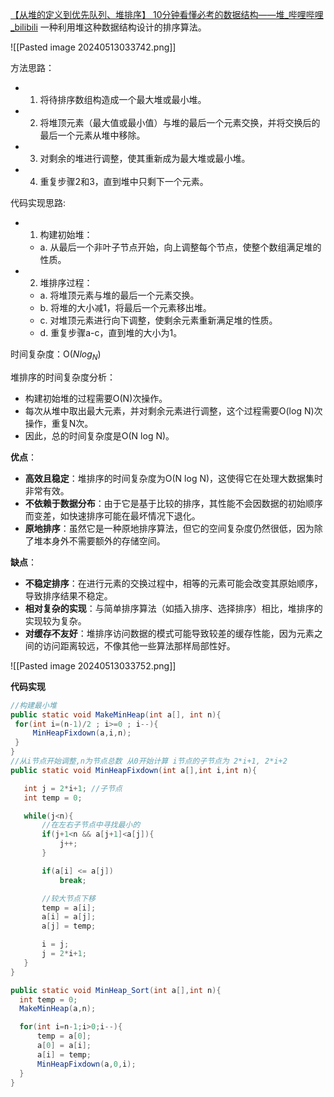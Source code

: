 [【从堆的定义到优先队列、堆排序】 10分钟看懂必考的数据结构——堆_哔哩哔哩_bilibili](https://www.bilibili.com/video/BV1AF411G7cA/?spm_id_from=333.788.recommend_more_video.4&vd_source=1970b1cb79523da04f01ebdee092447d)
一种利用堆这种数据结构设计的排序算法。

![[Pasted image 20240513033742.png]]

方法思路：
- 1. 将待排序数组构造成一个最大堆或最小堆。
- 2. 将堆顶元素（最大值或最小值）与堆的最后一个元素交换，并将交换后的最后一个元素从堆中移除。
- 3. 对剩余的堆进行调整，使其重新成为最大堆或最小堆。
- 4. 重复步骤2和3，直到堆中只剩下一个元素。

代码实现思路:
- 1. 构建初始堆：
  - a. 从最后一个非叶子节点开始，向上调整每个节点，使整个数组满足堆的性质。
- 2. 堆排序过程：
  - a. 将堆顶元素与堆的最后一个元素交换。
  - b. 将堆的大小减1，将最后一个元素移出堆。
  - c. 对堆顶元素进行向下调整，使剩余元素重新满足堆的性质。
  - d. 重复步骤a-c，直到堆的大小为1。

时间复杂度：O($Nlog_N$)

堆排序的时间复杂度分析：
- 构建初始堆的过程需要O(N)次操作。
- 每次从堆中取出最大元素，并对剩余元素进行调整，这个过程需要O(log N)次操作，重复N次。
- 因此，总的时间复杂度是O(N log N)。

**优点**：
  - **高效且稳定**：堆排序的时间复杂度为O(N log N)，这使得它在处理大数据集时非常有效。
  - **不依赖于数据分布**：由于它是基于比较的排序，其性能不会因数据的初始顺序而变差，如快速排序可能在最坏情况下退化。
  - **原地排序**：虽然它是一种原地排序算法，但它的空间复杂度仍然很低，因为除了堆本身外不需要额外的存储空间。

**缺点**：
  - **不稳定排序**：在进行元素的交换过程中，相等的元素可能会改变其原始顺序，导致排序结果不稳定。
  - **相对复杂的实现**：与简单排序算法（如插入排序、选择排序）相比，堆排序的实现较为复杂。
  - **对缓存不友好**：堆排序访问数据的模式可能导致较差的缓存性能，因为元素之间的访问距离较远，不像其他一些算法那样局部性好。

![[Pasted image 20240513033752.png]]

**代码实现**
```java
//构建最小堆
public static void MakeMinHeap(int a[], int n){
 for(int i=(n-1)/2 ; i>=0 ; i--){
     MinHeapFixdown(a,i,n);
 }
}
//从i节点开始调整,n为节点总数 从0开始计算 i节点的子节点为 2*i+1, 2*i+2  
public static void MinHeapFixdown(int a[],int i,int n){

   int j = 2*i+1; //子节点
   int temp = 0;

   while(j<n){
       //在左右子节点中寻找最小的
       if(j+1<n && a[j+1]<a[j]){   
           j++;
       }

       if(a[i] <= a[j])
           break;

       //较大节点下移
       temp = a[i];
       a[i] = a[j];
       a[j] = temp;

       i = j;
       j = 2*i+1;
   }
}
```

```java
public static void MinHeap_Sort(int a[],int n){
  int temp = 0;
  MakeMinHeap(a,n);

  for(int i=n-1;i>0;i--){
      temp = a[0];
      a[0] = a[i];
      a[i] = temp; 
      MinHeapFixdown(a,0,i);
  }     
}
```